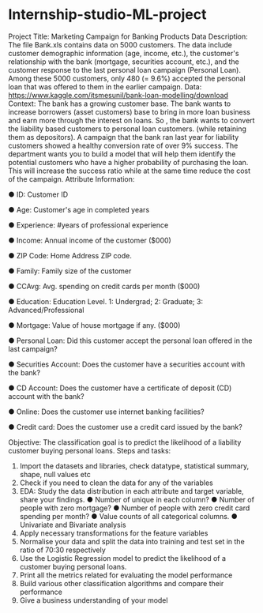 # Internship-studio-ML-project
Project Title:
Marketing Campaign for Banking Products
Data Description:
The file Bank.xls contains data on 5000 customers. The data include customer
demographic information (age, income, etc.), the customer's relationship with the bank
(mortgage, securities account, etc.), and the customer response to the last personal
loan campaign (Personal Loan).
Among these 5000 customers, only 480 (= 9.6%) accepted the personal loan that was
offered to them in the earlier campaign.
Data: https://www.kaggle.com/itsmesunil/bank-loan-modelling/download
Context:
The bank has a growing customer base. The bank wants to increase borrowers (asset
customers) base to bring in more loan business and earn more through the interest on
loans. So , the bank wants to convert the liability based customers to personal loan
customers. (while retaining them as depositors). A campaign that the bank ran last year
for liability customers showed a healthy conversion rate of over 9% success. The
department wants you to build a model that will help them identify the potential
customers who have a higher probability of purchasing the loan. This will increase the
success ratio while at the same time reduce the cost of the campaign.
Attribute Information:

● ID: Customer ID

● Age: Customer's age in completed years

● Experience: #years of professional experience

● Income: Annual income of the customer ($000)

● ZIP Code: Home Address ZIP code.

● Family: Family size of the customer

● CCAvg: Avg. spending on credit cards per month ($000)

● Education: Education Level. 1: Undergrad; 2: Graduate; 3:
Advanced/Professional

● Mortgage: Value of house mortgage if any. ($000)

● Personal Loan: Did this customer accept the personal loan offered in the last
campaign?

● Securities Account: Does the customer have a securities account with the bank?

● CD Account: Does the customer have a certificate of deposit (CD) account with
the bank?

● Online: Does the customer use internet banking facilities?

● Credit card: Does the customer use a credit card issued by the bank?

Objective:
The classification goal is to predict the likelihood of a liability customer buying personal
loans.
Steps and tasks:
1. Import the datasets and libraries, check datatype, statistical summary, shape, null
values etc
2. Check if you need to clean the data for any of the variables
3. EDA: Study the data distribution in each attribute and target variable, share your
findings.
● Number of unique in each column?
● Number of people with zero mortgage?
● Number of people with zero credit card spending per month?
● Value counts of all categorical columns.
● Univariate and Bivariate analysis
4. Apply necessary transformations for the feature variables
5. Normalise your data and split the data into training and test set in the ratio of 70:30
respectively
6. Use the Logistic Regression model to predict the likelihood of a customer buying
personal loans.
7. Print all the metrics related for evaluating the model performance
8. Build various other classification algorithms and compare their performance
9. Give a business understanding of your model
